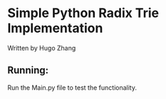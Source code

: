 # Simple Python Radix Trie Implementation

Written by Hugo Zhang

## Running:

Run the Main.py file to test the functionality.
